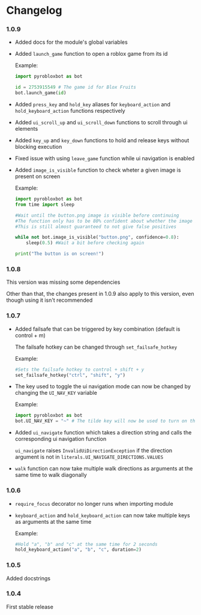 # Changelog
### 1.0.9
-   Added docs for the module's global variables

-   Added `launch_game` function to open a roblox game from its id

    Example:

    ```python
    import pyrobloxbot as bot

    id = 2753915549 # The game id for Blox Fruits
    bot.launch_game(id)
    ```

-   Added `press_key` and `hold_key` aliases for `keyboard_action` and `hold_keyboard_action` functions respectively

-   Added `ui_scroll_up` and `ui_scroll_down` functions to scroll through ui elements

-   Added `key_up` and `key_down` functions to hold and release keys without blocking execution

-   Fixed issue with using `leave_game` function while ui navigation is enabled

-   Added `image_is_visible` function to check wheter a given image is present on screen

    Example:
    ```python
    import pyrobloxbot as bot
    from time import sleep

    #Wait until the button.png image is visible before continuing
    #The function only has to be 80% confident about whether the image is visible to continue
    #This is still almost guaranteed to not give false positives

    while not bot.image_is_visible("button.png", confidence=0.8):
        sleep(0.5) #Wait a bit before checking again
    
    print("The button is on screen!")
    ```
    
### 1.0.8
This version was missing some dependencies

Other than that, the changes present in 1.0.9 also apply to this version, even though using it isn't recommended

### 1.0.7
-   Added failsafe that can be triggered by key combination (default is control + m)

    The failsafe hotkey can be changed through `set_failsafe_hotkey`

    Example:
    ```python
    #Sets the failsafe hotkey to control + shift + y
    set_failsafe_hotkey("ctrl", "shift", "y")
    ```

-   The key used to toggle the ui navigation mode can now be changed by changing the `UI_NAV_KEY` variable

    Example:
    ```python
    import pyrobloxbot as bot
    bot.UI_NAV_KEY = "~" # The tilde key will now be used to turn on the ui navigation mode
    ```

-   Added `ui_navigate` function which takes a direction string and calls the corresponding ui navigation function

    `ui_navigate` raises `InvalidUiDirectionException` if the direction argument is not in `literals.UI_NAVIGATE_DIRECTIONS.VALUES` 

-   `walk` function can now take multiple walk directions as arguments at the same time to walk diagonally

### 1.0.6
-   `require_focus` decorator no longer runs when importing module

-   `keyboard_action` and `hold_keyboard_action` can now take multiple keys as arguments at the same time

    Example:

    ```python
    #Hold "a", "b" and "c" at the same time for 2 seconds
    hold_keyboard_action("a", "b", "c", duration=2)
    ```

### 1.0.5
Added docstrings

### 1.0.4
First stable release